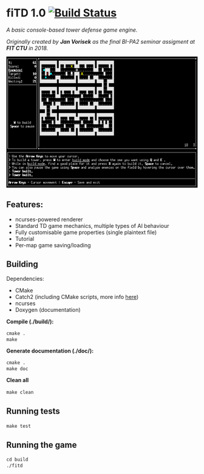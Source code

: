 # fiTD 1.0 [![Build Status](https://travis-ci.org/Blokatt/fiTD.svg?branch=master)](https://travis-ci.org/Blokatt/fiTD)
*A basic console-based tower defense game engine.*

*Originally created by **Jan Vorisek** as the final BI-PA2 seminar assigment at **FIT CTU** in 2018.*

![](preview.gif)

Features:
---
- ncurses-powered renderer
- Standard TD game mechanics, multiple types of AI behaviour
- Fully customisable game properties (single plaintext file)
- Tutorial
- Per-map game saving/loading

Building
---
Dependencies:
- CMake
- Catch2 (including CMake scripts, more info [here](https://github.com/catchorg/Catch2/blob/master/docs/cmake-integration.md#installing-catch2-from-git-repository))
- ncurses
- Doxygen (documentation)

**Compile (./build/):**

```
cmake .
make
```

**Generate documentation (./doc/):**

```
cmake .
make doc
```

**Clean all**

`
make clean
`

Running tests
---

`
make test
`

Running the game
---

```
cd build
./fitd
```
